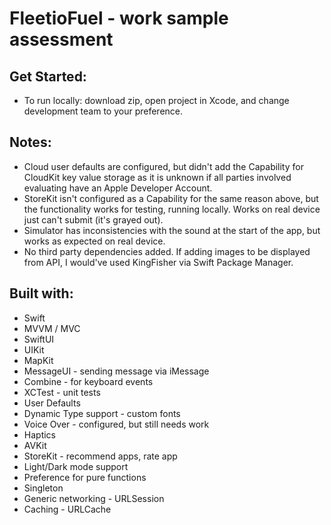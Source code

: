 # FleetioFuel - work sample assessment

## Get Started:
* To run locally: download zip, open project in Xcode, and change development team to your preference.
## Notes: 
- Cloud user defaults are configured, but didn't add the Capability for CloudKit key value storage as it is unknown if all parties involved evaluating have an Apple Developer Account.
- StoreKit isn't configured as a Capability for the same reason above, but the functionality works for testing, running locally.  Works on real device just can't submit (it's grayed out).
- Simulator has inconsistencies with the sound at the start of the app, but works as expected on real device.
- No third party dependencies added. If adding images to be displayed from API, I would've used KingFisher via Swift Package Manager.

## Built with:
* Swift
* MVVM / MVC
* SwiftUI
* UIKit
* MapKit
* MessageUI - sending message via iMessage
* Combine - for keyboard events
* XCTest - unit tests
* User Defaults
* Dynamic Type support - custom fonts
* Voice Over - configured, but still needs work
* Haptics
* AVKit
* StoreKit - recommend apps, rate app
* Light/Dark mode support
* Preference for pure functions
* Singleton
* Generic networking - URLSession
* Caching - URLCache
